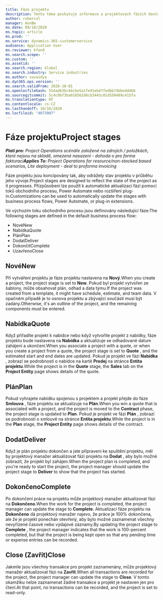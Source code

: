 ```yaml
---
title: Fáze projektu
description: Tento téma poskytuje informace o projektových fázích dostupných v Microsoft Dynamics Project Operations.
author: ruhercul
manager: AnnBe
ms.date: 09/18/2020
ms.topic: article
ms.prod: ''
ms.service: dynamics-365-customerservice
audience: Application User
ms.reviewer: kfend
ms.search.scope: ''
ms.custom: ''
ms.assetid: ''
ms.search.region: Global
ms.search.industry: Service industries
ms.author: suvaidya
ms.dyn365.ops.version: ''
ms.search.validFrom: 2020-10-01
ms.openlocfilehash: 554ad63bc44cbe5a1fe91eb47fedbb74bbedd4b6
ms.sourcegitcommit: 5c4c9bf3ba018562d6cb3443c01d550489c415fa
ms.translationtype: HT
ms.contentlocale: cs-CZ
ms.lasthandoff: 10/16/2020
ms.locfileid: "4073907"
---
```

# <a name="project-stages"></a><span data-ttu-id="25cf3-103">Fáze projektu</span><span class="sxs-lookup"><span data-stu-id="25cf3-103">Project stages</span></span>

<span data-ttu-id="25cf3-104">_**Platí pro:** Project Operations scénáře založené na zdrojích / položkách, které nejsou na skladě, omezené nasazení - dohoda o pro forma fakturaci_</span><span class="sxs-lookup"><span data-stu-id="25cf3-104">_**Applies To:** Project Operations for resource/non-stocked based scenarios, Lite deployment - deal to proforma invoicing_</span></span>

<span data-ttu-id="25cf3-105">Fáze projektu jsou koncipovány tak, aby odrážely stav projektu v průběhu jeho vývoje.</span><span class="sxs-lookup"><span data-stu-id="25cf3-105">Project stages are designed to reflect the state of the project as it progresses.</span></span> <span data-ttu-id="25cf3-106">Přizpůsobení lze použít k automatické aktualizaci fází pomocí toků obchodního procesu, Power Automate nebo rozšíření plug-in.</span><span class="sxs-lookup"><span data-stu-id="25cf3-106">Customizations can be used to automatically update the stages with business process flows, Power Automate, or plug-in extensions.</span></span>

<span data-ttu-id="25cf3-107">Ve výchozím toku obchodního procesu jsou definovány následující fáze:</span><span class="sxs-lookup"><span data-stu-id="25cf3-107">The following stages are defined in the default business process flow:</span></span>

- <span data-ttu-id="25cf3-108">Nové</span><span class="sxs-lookup"><span data-stu-id="25cf3-108">New</span></span>
- <span data-ttu-id="25cf3-109">Nabídka</span><span class="sxs-lookup"><span data-stu-id="25cf3-109">Quote</span></span>
- <span data-ttu-id="25cf3-110">Plán</span><span class="sxs-lookup"><span data-stu-id="25cf3-110">Plan</span></span>
- <span data-ttu-id="25cf3-111">Dodat</span><span class="sxs-lookup"><span data-stu-id="25cf3-111">Deliver</span></span>
- <span data-ttu-id="25cf3-112">Dokončit</span><span class="sxs-lookup"><span data-stu-id="25cf3-112">Complete</span></span>
- <span data-ttu-id="25cf3-113">Uzavřeno</span><span class="sxs-lookup"><span data-stu-id="25cf3-113">Close</span></span> 

## <a name="new"></a><span data-ttu-id="25cf3-114">Nové</span><span class="sxs-lookup"><span data-stu-id="25cf3-114">New</span></span>

<span data-ttu-id="25cf3-115">Při vytváření projektu je fáze projektu nastavena na **Nový**.</span><span class="sxs-lookup"><span data-stu-id="25cf3-115">When you create a project, the project stage is set to **New**.</span></span> <span data-ttu-id="25cf3-116">Pokud byl projekt vytvořen ze šablony, může obsahovat plán, odhad a data týmu.</span><span class="sxs-lookup"><span data-stu-id="25cf3-116">If the project was created from a template, it might have schedule, estimate, and team data.</span></span> <span data-ttu-id="25cf3-117">V opačném případě je to osnova projektu a zbývající součásti musí být zadány.</span><span class="sxs-lookup"><span data-stu-id="25cf3-117">Otherwise, it's an outline of the project, and the remaining components must be entered.</span></span>

## <a name="quote"></a><span data-ttu-id="25cf3-118">Nabídka</span><span class="sxs-lookup"><span data-stu-id="25cf3-118">Quote</span></span>

<span data-ttu-id="25cf3-119">Když přiřadíte projekt k nabídce nebo když vytvoříte projekt z nabídky, fáze projektu bude nastavena na **Nabídka** a aktualizuje se odhadované datum zahájení a ukončení.</span><span class="sxs-lookup"><span data-stu-id="25cf3-119">When you associate a project with a quote, or when you create a project from a quote, the project stage is set to **Quote** , and the estimated start and end dates are updated.</span></span> <span data-ttu-id="25cf3-120">Pokud je projekt ve fázi **Nabídka** , zobrazí se podrobnosti o nabídce na kartě **Prodej** na stránce **Entita projektu**.</span><span class="sxs-lookup"><span data-stu-id="25cf3-120">While the project is in the **Quote** stage, the **Sales** tab on the **Project Entity** page shows details of the quote.</span></span>

## <a name="plan"></a><span data-ttu-id="25cf3-121">Plán</span><span class="sxs-lookup"><span data-stu-id="25cf3-121">Plan</span></span>

<span data-ttu-id="25cf3-122">Pokud vyhrajete nabídku spojenou s projektem a projekt přejde do fáze **Smlouva** , fáze projektu se aktualizuje na **Plán**.</span><span class="sxs-lookup"><span data-stu-id="25cf3-122">When you win a quote that is associated with a project, and the project is moved to the **Contract** phase, the project stage is updated to **Plan**.</span></span> <span data-ttu-id="25cf3-123">Pokud je projekt ve fázi **Plán** , zobrazí se podrobnosti o smlouvě na stránce **Entita projektu**.</span><span class="sxs-lookup"><span data-stu-id="25cf3-123">While the project is in the **Plan** stage, the **Project Entity** page shows details of the contract.</span></span>

## <a name="deliver"></a><span data-ttu-id="25cf3-124">Dodat</span><span class="sxs-lookup"><span data-stu-id="25cf3-124">Deliver</span></span>

<span data-ttu-id="25cf3-125">Když je plán projektu dokončen a jste připraveni ke spuštění projektu, měl by projektový manažer aktualizovat fázi projektu na **Dodat** , aby bylo možné zobrazit, že projekt byl zahájen.</span><span class="sxs-lookup"><span data-stu-id="25cf3-125">When the project plan is completed, and you're ready to start the project, the project manager should update the project stage to **Deliver** to show that the project has started.</span></span>

## <a name="complete"></a><span data-ttu-id="25cf3-126">Dokončeno</span><span class="sxs-lookup"><span data-stu-id="25cf3-126">Complete</span></span> 

<span data-ttu-id="25cf3-127">Po dokončení práce na projektu může projektový manažer aktualizovat fázi na **Dokončeno**.</span><span class="sxs-lookup"><span data-stu-id="25cf3-127">When the work for the project is completed, the project manager can update the stage to **Complete**.</span></span> <span data-ttu-id="25cf3-128">Aktualizací fáze projektu na **Dokončeno** dá projektový manažer najevo, že práce je 100% dokončena, ale že je projekt ponechán otevřený, aby bylo možné zaznamenat všechny nevyřízené časové nebo výdajové záznamy.</span><span class="sxs-lookup"><span data-stu-id="25cf3-128">By updating the project stage to **Complete** , the project manager indicates that the work is 100-percent completed, but that the project is being kept open so that any pending time or expense entries can be recorded.</span></span>

## <a name="close"></a><span data-ttu-id="25cf3-129">Close (Zavřít)</span><span class="sxs-lookup"><span data-stu-id="25cf3-129">Close</span></span>

<span data-ttu-id="25cf3-130">Jakmile jsou všechny transakce pro projekt zaznamenány, může projektový manažer aktualizovat fázi na **Zavřít**.</span><span class="sxs-lookup"><span data-stu-id="25cf3-130">When all transactions are recorded for the project, the project manager can update the stage to **Close**.</span></span> <span data-ttu-id="25cf3-131">V tomto okamžiku nelze zaznamenat žádné transakce a projekt je nastaven jen pro čtení.</span><span class="sxs-lookup"><span data-stu-id="25cf3-131">At that point, no transactions can be recorded, and the project is set to read-only.</span></span>

